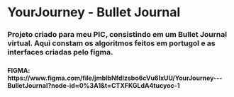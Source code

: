 <h1> YourJourney - Bullet Journal </h1>
<h3> Projeto criado para meu PIC, consistindo em um Bullet Journal virtual. Aqui constam os algoritmos feitos em portugol e as interfaces criadas pelo figma. <h3>

<h4> FIGMA: https://www.figma.com/file/jmblbNfdlzsbo6cVu6lxUU/YourJourney---BulletJournal?node-id=0%3A1&t=CTXFKGLdA4tucyoc-1 </h4>
